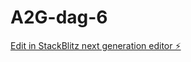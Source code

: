 # A2G-dag-6

[Edit in StackBlitz next generation editor ⚡️](https://stackblitz.com/~/github.com/Enforsix/A2G-dag-6)